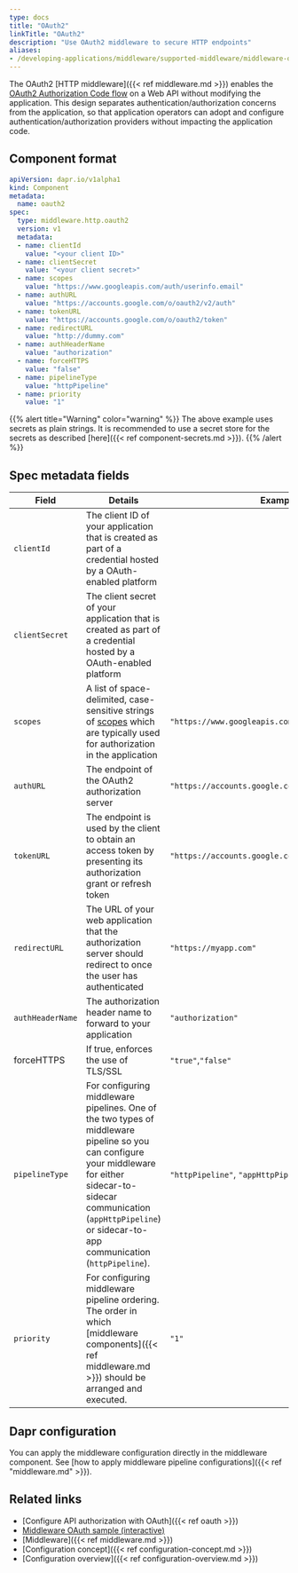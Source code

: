 ```yaml
---
type: docs
title: "OAuth2"
linkTitle: "OAuth2"
description: "Use OAuth2 middleware to secure HTTP endpoints"
aliases:
- /developing-applications/middleware/supported-middleware/middleware-oauth2/
---
```


The OAuth2 [HTTP middleware]({{< ref middleware.md >}}) enables the [OAuth2 Authorization Code flow](https://tools.ietf.org/html/rfc6749#section-4.1) on a Web API without modifying the application. This design separates authentication/authorization concerns from the application, so that application operators can adopt and configure authentication/authorization providers without impacting the application code.

## Component format

```yaml
apiVersion: dapr.io/v1alpha1
kind: Component
metadata:
  name: oauth2
spec:
  type: middleware.http.oauth2
  version: v1
  metadata:
  - name: clientId
    value: "<your client ID>"
  - name: clientSecret
    value: "<your client secret>"
  - name: scopes
    value: "https://www.googleapis.com/auth/userinfo.email"
  - name: authURL
    value: "https://accounts.google.com/o/oauth2/v2/auth"
  - name: tokenURL
    value: "https://accounts.google.com/o/oauth2/token"
  - name: redirectURL
    value: "http://dummy.com"
  - name: authHeaderName
    value: "authorization"
  - name: forceHTTPS
    value: "false"
  - name: pipelineType
    value: "httpPipeline"
  - name: priority
    value: "1"
```

{{% alert title="Warning" color="warning" %}}
The above example uses secrets as plain strings. It is recommended to use a secret store for the secrets as described [here]({{< ref component-secrets.md >}}).
{{% /alert %}}

## Spec metadata fields

| Field | Details | Example |
|-------|---------|---------|
| `clientId` | The client ID of your application that is created as part of a credential hosted by a OAuth-enabled platform
| `clientSecret` | The client secret of your application that is created as part of a credential hosted by a OAuth-enabled platform
| `scopes` | A list of space-delimited, case-sensitive strings of [scopes](https://tools.ietf.org/html/rfc6749#section-3.3) which are typically used for authorization in the application | `"https://www.googleapis.com/auth/userinfo.email"`
| `authURL` | The endpoint of the OAuth2 authorization server | `"https://accounts.google.com/o/oauth2/v2/auth"`
| `tokenURL` | The endpoint is used by the client to obtain an access token by presenting its authorization grant or refresh token | `"https://accounts.google.com/o/oauth2/token"`
| `redirectURL` | The URL of your web application that the authorization server should redirect to once the user has authenticated | `"https://myapp.com"`
| `authHeaderName` | The authorization header name to forward to your application | `"authorization"`
| forceHTTPS | If true, enforces the use of TLS/SSL | `"true"`,`"false"`                                           |
| `pipelineType` | For configuring middleware pipelines. One of the two types of middleware pipeline so you can configure your middleware for either sidecar-to-sidecar communication (`appHttpPipeline`) or sidecar-to-app communication (`httpPipeline`). | `"httpPipeline"`, `"appHttpPipeline"`
| `priority` | For configuring middleware pipeline ordering. The order in which [middleware components]({{< ref middleware.md >}}) should be arranged and executed. | `"1"`

## Dapr configuration

You can apply the middleware configuration directly in the middleware component. See [how to apply middleware pipeline configurations]({{< ref "middleware.md" >}}).

## Related links

- [Configure API authorization with OAuth]({{< ref oauth >}})
- [Middleware OAuth sample (interactive)](https://github.com/dapr/samples/tree/master/middleware-oauth-google)
- [Middleware]({{< ref middleware.md >}})
- [Configuration concept]({{< ref configuration-concept.md >}})
- [Configuration overview]({{< ref configuration-overview.md >}})
